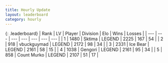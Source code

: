 ```yaml
---
title: Hourly Update
layout: leaderboard
category: hourly
---
```


{: .leaderboard}
| Rank | LV | Player | Division | Elo | Wins | Losses |
| --- | --- | --- | --- | --- | --- | --- |
| <span data-change="0">1</span> | 1480 | <span title="ID: 353063">Sktima</span> | LEGEND | <span data-change="0">2225</span> | <span data-change="0">167</span> | <span data-change="0">54</span> |
| <span data-change="2">2</span> | 918 | <span title="ID: 418052">vbuckguymad</span> | LEGEND | <span data-change="23">2172</span> | <span data-change="4">98</span> | <span data-change="0">34</span> |
| <span data-change="-1">3</span> | 2331 | <span title="ID: 417840">Ice Bear</span> | LEGEND | <span data-change="-24">2161</span> | <span data-change="3">58</span> | <span data-change="3">15</span> |
| <span data-change="-1">4</span> | 1038 | <span title="ID: 294236">Gengori</span> | LEGEND | <span data-change="0">2161</span> | <span data-change="0">95</span> | <span data-change="0">34</span> |
| <span data-change="1">5</span> | 858 | <span title="ID: 498323">Count Murko</span> | LEGEND | <span data-change="0">2107</span> | <span data-change="0">51</span> | <span data-change="0">17</span> |